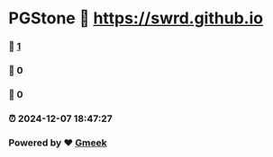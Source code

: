 # PGStone :link: https://swrd.github.io 
### :page_facing_up: [1](https://swrd.github.io/tag.html) 
### :speech_balloon: 0 
### :hibiscus: 0 
### :alarm_clock: 2024-12-07 18:47:27 
### Powered by :heart: [Gmeek](https://github.com/Meekdai/Gmeek)
